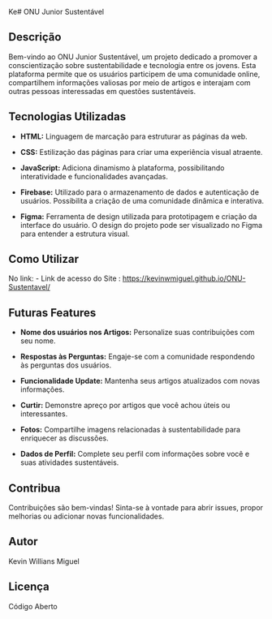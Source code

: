 Ke# ONU Junior Sustentável

## Descrição

Bem-vindo ao ONU Junior Sustentável, um projeto dedicado a promover a conscientização sobre sustentabilidade e tecnologia entre os jovens. Esta plataforma permite que os usuários participem de uma comunidade online, compartilhem informações valiosas por meio de artigos e interajam com outras pessoas interessadas em questões sustentáveis.

## Tecnologias Utilizadas

- **HTML:** Linguagem de marcação para estruturar as páginas da web.

- **CSS:** Estilização das páginas para criar uma experiência visual atraente.

- **JavaScript:** Adiciona dinamismo à plataforma, possibilitando interatividade e funcionalidades avançadas.

- **Firebase:** Utilizado para o armazenamento de dados e autenticação de usuários. Possibilita a criação de uma comunidade dinâmica e interativa.

- **Figma:** Ferramenta de design utilizada para prototipagem e criação da interface do usuário. O design do projeto pode ser visualizado no Figma para entender a estrutura visual.

## Como Utilizar

No link: - Link de acesso do Site : https://kevinwmiguel.github.io/ONU-Sustentavel/



## Futuras Features

- **Nome dos usuários nos Artigos:** Personalize suas contribuições com seu nome.

- **Respostas às Perguntas:** Engaje-se com a comunidade respondendo às perguntas dos usuários.

- **Funcionalidade Update:** Mantenha seus artigos atualizados com novas informações.

- **Curtir:** Demonstre apreço por artigos que você achou úteis ou interessantes.

- **Fotos:** Compartilhe imagens relacionadas à sustentabilidade para enriquecer as discussões.

- **Dados de Perfil:** Complete seu perfil com informações sobre você e suas atividades sustentáveis.

## Contribua

Contribuições são bem-vindas! Sinta-se à vontade para abrir issues, propor melhorias ou adicionar novas funcionalidades.

## Autor

Kevin Willians Miguel

## Licença

Código Aberto
